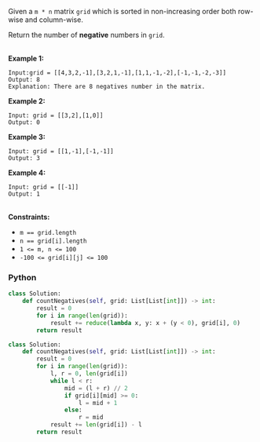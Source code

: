Given a  `m * n` matrix  `grid` which is sorted in non-increasing order both row-wise and column-wise.<br>

Return the number of  **negative**  numbers in `grid`.<br><br>

**Example 1:**
```
Input:grid = [[4,3,2,-1],[3,2,1,-1],[1,1,-1,-2],[-1,-1,-2,-3]]
Output: 8
Explanation: There are 8 negatives number in the matrix.
```
**Example 2:**
```
Input: grid = [[3,2],[1,0]]
Output: 0
```
**Example 3:**
```
Input: grid = [[1,-1],[-1,-1]]
Output: 3
```
**Example 4:**
```
Input: grid = [[-1]]
Output: 1
```

<br>**Constraints:**

-   `m == grid.length`
-   `n == grid[i].length`
-   `1 <= m, n <= 100`
-   `-100 <= grid[i][j] <= 100`

### Python

```python
class Solution:
    def countNegatives(self, grid: List[List[int]]) -> int:
        result = 0
        for i in range(len(grid)):
            result += reduce(lambda x, y: x + (y < 0), grid[i], 0)
        return result
```

```python
class Solution:
    def countNegatives(self, grid: List[List[int]]) -> int:
        result = 0
        for i in range(len(grid)):
            l, r = 0, len(grid[i])
            while l < r:
                mid = (l + r) // 2
                if grid[i][mid] >= 0:
                    l = mid + 1
                else:
                    r = mid
            result += len(grid[i]) - l
        return result
```
